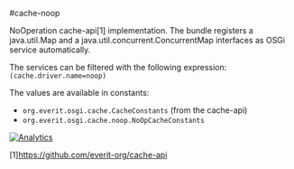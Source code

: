 #cache-noop

NoOperation cache-api[1] implementation. The bundle registers a java.util.Map 
and a java.util.concurrent.ConcurrentMap interfaces as OSGi service 
automatically.

The services can be filtered with the following expression:
`(cache.driver.name=noop)`

The values are available in constants:
 - `org.everit.osgi.cache.CacheConstants` (from the cache-api)
 - `org.everit.osgi.cache.noop.NoOpCacheConstants`

[![Analytics](https://ga-beacon.appspot.com/UA-15041869-4/everit-org/cache-noop)](https://github.com/igrigorik/ga-beacon)

[1]https://github.com/everit-org/cache-api
